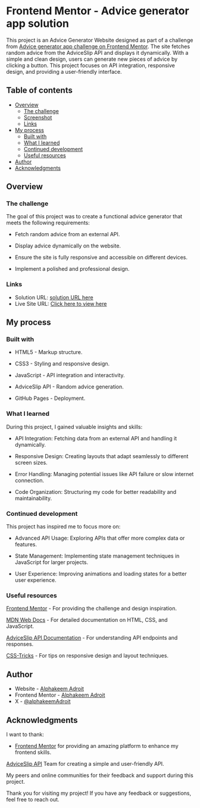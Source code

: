 # Frontend Mentor - Advice generator app solution

This project is an Advice Generator Website designed as part of a challenge from [Advice generator app challenge on Frontend Mentor](https://www.frontendmentor.io/challenges/advice-generator-app-QdUG-13db). The site fetches random advice from the AdviceSlip API and displays it dynamically. With a simple and clean design, users can generate new pieces of advice by clicking a button. This project focuses on API integration, responsive design, and providing a user-friendly interface.

## Table of contents

- [Overview](#overview)
  - [The challenge](#the-challenge)
  - [Screenshot](#screenshot)
  - [Links](#links)
- [My process](#my-process)
  - [Built with](#built-with)
  - [What I learned](#what-i-learned)
  - [Continued development](#continued-development)
  - [Useful resources](#useful-resources)
- [Author](#author)
- [Acknowledgments](#acknowledgments)

## Overview

### The challenge

The goal of this project was to create a functional advice generator that meets the following requirements:

- Fetch random advice from an external API.

- Display advice dynamically on the website.

- Ensure the site is fully responsive and accessible on different devices.

- Implement a polished and professional design.

### Links

- Solution URL: [solution URL here]([https://your-solution-url.com](https://www.frontendmentor.io/solutions/advice-slip-UDFAtuZHlY))
- Live Site URL: [Click here to view here]([https://your-live-site-url.com](https://aalphakeem-adroit.github.io/adviceslip/))

## My process

### Built with

- HTML5 - Markup structure.

- CSS3 - Styling and responsive design.

- JavaScript - API integration and interactivity.

- AdviceSlip API - Random advice generation.

- GitHub Pages - Deployment.

### What I learned

During this project, I gained valuable insights and skills:

- API Integration: Fetching data from an external API and handling it dynamically.

- Responsive Design: Creating layouts that adapt seamlessly to different screen sizes.

- Error Handling: Managing potential issues like API failure or slow internet connection.

- Code Organization: Structuring my code for better readability and maintainability.

### Continued development

This project has inspired me to focus more on:

- Advanced API Usage: Exploring APIs that offer more complex data or features.

- State Management: Implementing state management techniques in JavaScript for larger projects.

- User Experience: Improving animations and loading states for a better user experience.

### Useful resources

[Frontend Mentor](https://www.frontendmentor.io/) - For providing the challenge and design inspiration.

[MDN Web Docs](https://developer.mozilla.org/en-US/) - For detailed documentation on HTML, CSS, and JavaScript.

[AdviceSlip API Documentation](https://api.adviceslip.com/) - For understanding API endpoints and responses.

[CSS-Tricks](https://css-tricks.com/) - For tips on responsive design and layout techniques.

## Author

- Website - [Alphakeem Adroit](https://www.alphakeemadroit.com.ng)
- Frontend Mentor - [Alphakeem Adroit](https://www.frontendmentor.io/profile/Aalphakeem-Adroit)
- X - [@alphakeemAdroit](https://x.com/alphakeemAdroit)

## Acknowledgments

I want to thank:

- [Frontend Mentor](https://www.frontendmentor.io/) for providing an amazing platform to enhance my frontend skills.

[AdviceSlip API](https://api.adviceslip.com/) Team for creating a simple and user-friendly API.

My peers and online communities for their feedback and support during this project.

Thank you for visiting my project! If you have any feedback or suggestions, feel free to reach out.
